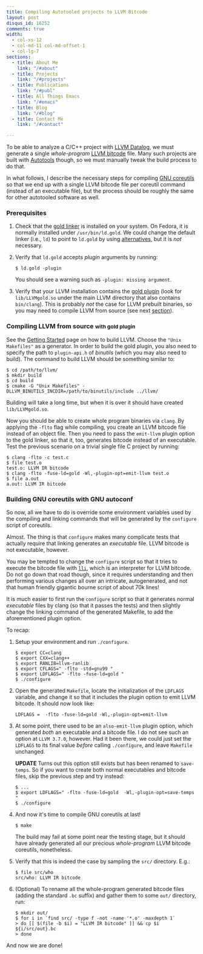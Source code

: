 ```yaml
---
title: Compiling Autotooled projects to LLVM Bitcode
layout: post
disqus_id: 16252
comments: true
width:
  - col-xs-12
  - col-md-11 col-md-offset-1
  - col-lg-7
sections:
  - title: About Me
    link: "/#about"
  - title: Projects
    link: "/#projects"
  - title: Publications
    link: "/#publ"
  - title: All Things Emacs
    link: "/#emacs"
  - title: Blog
    link: "/#blog"
  - title: Contact Me
    link: "/#contact"

---
```


To be able to analyze a C/C++ project with
[LLVM Datalog](https://github.com/plast-lab/llvm-datalog), we must
generate a single *whole-program*
[LLVM bitcode](http://llvm.org/releases/2.6/docs/BitCodeFormat.html)
file. Many such projects are built with
[Autotools](https://www.gnu.org/software/automake/manual/html_node/Autotools-Introduction.html)
though, so we must manually tweak the build process to do that.

In what follows, I describe the necessary steps for compiling
[GNU coreutils](http://www.gnu.org/software/coreutils/coreutils.html)
so that we end up with a single LLVM bitcode file per coreutil command
(instead of an executable file), but the process should be roughly the
same for other autotooled software as well.


### Prerequisites ###

1. Check that the
   [gold linker](https://en.wikipedia.org/wiki/Gold_(linker)) is
   installed on your system. On Fedora, it is normally installed under
   `/usr/bin/ld.gold`. We could change the default linker (i.e., `ld`)
   to point to `ld.gold` by using
   [alternatives](http://linux.die.net/man/8/alternatives), but it is
   *not* necessary.

2. Verify that `ld.gold` accepts *plugin* arguments by running:

   ```shell
   $ ld.gold -plugin
   ```

   You should see a warning such as `-plugin: missing argument`.

3. Verify that your LLVM installation contains the
   [gold plugin](http://llvm.org/docs/GoldPlugin.html) (look for
   `lib/LLVMgold.so` under the main LLVM directory that also contains
   `bin/clang`). This is probably *not* the case for LLVM prebuilt
   binaries, so you may need to compile LLVM from source (see next
   [section](#compiling-llvm-from-source-with-gold-plugin)).


### Compiling LLVM from source <small>with gold plugin</small> ###

See the [Getting Started](http://llvm.org/docs/GettingStarted.html)
page on how to build LLVM. Choose the `"Unix Makefiles"` as a
generator. In order to build the gold plugin, you also need to specify
the path to `plugin-api.h` of *binutils* (which you may also need to
build). The command to build LLVM should be something similar to:

```shell
$ cd /path/to/llvm/
$ mkdir build
$ cd build
$ cmake -G "Unix Makefiles" -DLLVM_BINUTILS_INCDIR=/path/to/binutils/include ../llvm/
```

Building will take a long time, but when it is over it should have created
`lib/LLVMgold.so`.

Now you should be able to create whole program binaries via
`clang`. By applying the `-flto` flag while compiling, you create an
LLVM bitcode file instead of an object file. Then you need to pass the
`emit-llvm` plugin option to the gold linker, so that it, too,
generates bitcode instead of an executable. Test the previous scenario
on a trivial single file C project by running:

```shell
$ clang -flto -c test.c
$ file test.o
test.o: LLVM IR bitcode
$ clang -flto -fuse-ld=gold -Wl,-plugin-opt=emit-llvm test.o
$ file a.out
a.out: LLVM IR bitcode
```


### Building GNU coreutils with GNU autoconf ###

So now, all we have to do is override some environment variables used
by the compiling and linking commands that will be generated by the
`configure` script of coreutils.

Almost. The thing is that `configure` makes many complicate tests that
actually require that linking generates an *executable* file. LLVM
bitcode is not executable, however.

You may be tempted to change the `configure` script so that it tries
to execute the bitcode file with
[`lli`](http://llvm.org/docs/CommandGuide/lli.html), which is an
interpreter for LLVM bitcode. Do not go down that road though, since
it requires understanding and then performing various changes all over
an intricate, autogenerated, and not that human friendly gigantic
bourne script of about 70k lines!

It is much easier to first run the `configure` script so that it
generates normal *executable* files by clang (so that it passes the
tests) and then slightly change the linking command of the generated
Makefile, to add the aforementioned plugin option.

To recap:

1. Setup your environment and run `./configure`.

   ```shell
   $ export CC=clang
   $ export CXX=clang++
   $ export RANLIB=llvm-ranlib
   $ export CFLAGS=" -flto -std=gnu99 "
   $ export LDFLAGS=" -flto -fuse-ld=gold "
   $ ./configure
   ```

2. Open the generated `Makefile`, locate the initialization of the
   `LDFLAGS` variable, and change it so that it includes the plugin
   option to emit LLVM bitcode. It should now look like:

   ```make
   LDFLAGS =  -flto -fuse-ld=gold -Wl,-plugin-opt=emit-llvm
   ```

3. At some point, there used to be an `also-emit-llvm` plugin option,
   which generated *both* an executable and a bitcode file. I do not
   see such an option at `LLVM 3.7.0`, however. Had it been there, we
   could just set the `LDFLAGS` to its final value *before* calling
   `./configure`, and leave `Makefile` unchanged.

   **UPDATE** Turns out this option still exists but has been renamed
   to `save-temps`. So if you want to create both normal executables
   and bitcode files, skip the previous step and try instead:

   ```shell
   $ ...
   $ export LDFLAGS=" -flto -fuse-ld=gold  -Wl,-plugin-opt=save-temps "
   $ ./configure
   ```

4. And now it's time to compile GNU coreutils at last!

   ```shell
   $ make
   ```

    The build may fail at some point near the testing stage, but it should
    have already generated all our precious *whole-program* LLVM
    bitcode coreutils, nonetheless.

5. Verify that this is indeed the case by sampling the
   `src/` directory. E.g.:

   ```shell
   $ file src/who
   src/who: LLVM IR bitcode
   ```

6. (Optional) To rename all the whole-program generated bitcode files
   (adding the standard `.bc` suffix) and gather them to some `out/`
   directory, run:

   ```shell
   $ mkdir out/
   $ for i in `find src/ -type f -not -name '*.o' -maxdepth 1`
   > do [[ $(file -b $i) = "LLVM IR bitcode" ]] && cp $i ${i/src/out}.bc
   > done
   ```

And now we are done!
